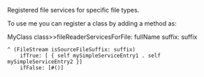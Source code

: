 Registered file services for specific file types.

To use me you can register a class by adding a method as: 

MyClass class>>fileReaderServicesForFile: fullName suffix: suffix
	<fileService>
	
	^ (FileStream isSourceFileSuffix: suffix)
		ifTrue: [ { self mySimpleServiceEntry1 . self mySimpleServiceEntry2 }]
		ifFalse: [#()]